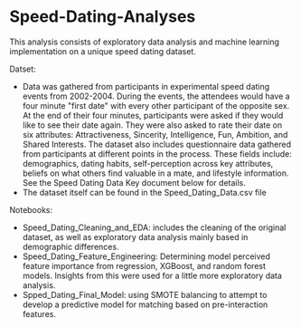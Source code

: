 # Speed-Dating-Analyses
This analysis consists of exploratory data analysis and machine learning implementation on a unique speed dating dataset. 

Datset:
- Data was gathered from participants in experimental speed dating events from 2002-2004. During the events, the attendees would have a four minute "first date" with every other participant of the opposite sex. At the end of their four minutes, participants were asked if they would like to see their date again. They were also asked to rate their date on six attributes: Attractiveness, Sincerity, Intelligence, Fun, Ambition, and Shared Interests. The dataset also includes questionnaire data gathered from participants at different points in the process. These fields include: demographics, dating habits, self-perception across key attributes, beliefs on what others find valuable in a mate, and lifestyle information. See the Speed Dating Data Key document below for details. 
- The dataset itself can be found in the Speed_Dating_Data.csv file

Notebooks:
- Speed_Dating_Cleaning_and_EDA: includes the cleaning of the original dataset, as well as exploratory data analysis mainly based in demographic differences.
- Speed_Dating_Feature_Engineering: Determining model perceived feature importance from regression, XGBoost, and random forest models. Insights from this were used for a little more exploratory data analysis.
- Spped_Dating_Final_Model: using SMOTE balancing to attempt to develop a predictive model for matching based on pre-interaction features.

